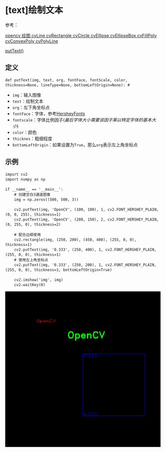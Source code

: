 
# [text]绘制文本

参考：

[opencv 绘图 cvLine cvRectangle cvCircle cvEllipse cvEllipseBox cvFillPoly cvConvexPoly cvPolyLine](https://blog.csdn.net/u012005313/article/details/46802565)

[putText()](https://docs.opencv.org/4.1.0/d6/d6e/group__imgproc__draw.html#ga5126f47f883d730f633d74f07456c576)

## 定义

```
def putText(img, text, org, fontFace, fontScale, color, thickness=None, lineType=None, bottomLeftOrigin=None): # 
```

* `img`：输入图像
* `text`：绘制文本
* `org`：左下角坐标点
* `fontFace`：字体，参考[HersheyFonts](https://docs.opencv.org/4.1.0/d6/d6e/group__imgproc__draw.html#ga0f9314ea6e35f99bb23f29567fc16e11)
* `fontscale`：字体比例因子(*最后字体大小需要该因子乘以特定字体的基本大小*)
* `color`：颜色
* `thicknes`：粗细程度
* `bottomLeftOrigin`：如果设置为`True`，那么`org`表示左上角坐标点

## 示例

```
import cv2
import numpy as np

if __name__ == '__main__':
    # 创建空白3通道图像
    img = np.zeros((500, 500, 3))

    cv2.putText(img, 'OpenCV', (100, 100), 1, cv2.FONT_HERSHEY_PLAIN, (0, 0, 255), thickness=1)
    cv2.putText(img, 'OpenCV', (200, 150), 2, cv2.FONT_HERSHEY_PLAIN, (0, 255, 0), thickness=2)

    # 配合边框使用
    cv2.rectangle(img, (250, 200), (450, 400), (255, 0, 0), thickness=1)
    cv2.putText(img, '0.333', (250, 400), 1, cv2.FONT_HERSHEY_PLAIN, (255, 0, 0), thickness=1)
    # 使用左上角坐标点
    cv2.putText(img, '0.333', (250, 200), 1, cv2.FONT_HERSHEY_PLAIN, (255, 0, 0), thickness=1, bottomLeftOrigin=True)

    cv2.imshow('img', img)
    cv2.waitKey(0)
```

![](./imgs/text.png)